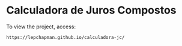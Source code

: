 # Calculadora de Juros Compostos

To view the project, access:
```
https://lepchapman.github.io/calculadora-jc/
```
